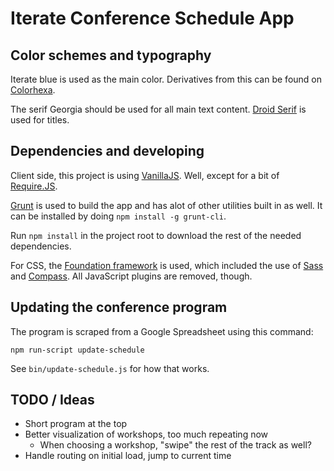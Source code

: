 # Iterate Conference Schedule App

## Color schemes and typography

Iterate blue is used as the main color. Derivatives from this can be found on
[Colorhexa][].

The serif Georgia should be used for all main text content.
[Droid Serif][] is used for titles.


[Colorhexa]: http://www.colorhexa.com/006fac
[Droid Serif]: http://www.google.com/fonts/specimen/Droid+Serif


## Dependencies and developing

Client side, this project is using [VanillaJS][]. Well, except for a bit of
[Require.JS][].

[Grunt][] is used to build the app and has alot of other utilities built in as
well. It can be installed by doing `npm install -g grunt-cli`.

Run `npm install` in the project root to download the rest of the needed
dependencies.

For CSS, the [Foundation framework][] is used, which included the use of
[Sass][] and [Compass][]. All JavaScript plugins are removed, though.


[VanillaJS]: http://vanilla-js.com/
[Require.JS]: http://requirejs.org/
[Grunt]: http://gruntjs.com/
[Foundation framework]: http://foundation.zurb.com/
[Sass]: http://sass-lang.com/
[Compass]: http://compass-style.org/


## Updating the conference program

The program is scraped from a Google Spreadsheet using this command:

    npm run-script update-schedule

See `bin/update-schedule.js` for how that works.


## TODO / Ideas

* Short program at the top
* Better visualization of workshops, too much repeating now
  - When choosing a workshop, "swipe" the rest of the track as well?
* Handle routing on initial load, jump to current time
